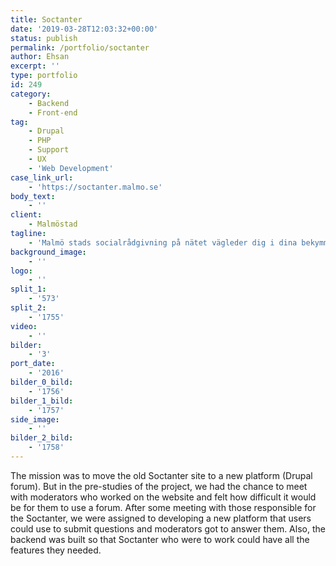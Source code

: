 ```yaml
---
title: Soctanter
date: '2019-03-28T12:03:32+00:00'
status: publish
permalink: /portfolio/soctanter
author: Ehsan
excerpt: ''
type: portfolio
id: 249
category:
    - Backend
    - Front-end
tag:
    - Drupal
    - PHP
    - Support
    - UX
    - 'Web Development'
case_link_url:
    - 'https://soctanter.malmo.se'
body_text:
    - ''
client:
    - Malmöstad
tagline:
    - 'Malmö stads socialrådgivning på nätet vägleder dig i dina bekymmer.'
background_image:
    - ''
logo:
    - ''
split_1:
    - '573'
split_2:
    - '1755'
video:
    - ''
bilder:
    - '3'
port_date:
    - '2016'
bilder_0_bild:
    - '1756'
bilder_1_bild:
    - '1757'
side_image:
    - ''
bilder_2_bild:
    - '1758'
---
```

The mission was to move the old Soctanter site to a new platform (Drupal forum). But in the pre-studies of the project, we had the chance to meet with moderators who worked on the website and felt how difficult it would be for them to use a forum. After some meeting with those responsible for the Soctanter, we were assigned to developing a new platform that users could use to submit questions and moderators got to answer them. Also, the backend was built so that Soctanter who were to work could have all the features they needed.